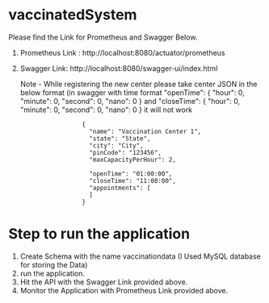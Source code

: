# vaccinatedSystem

Please find the Link for Prometheus and Swagger Below.

1. Prometheus Link : http://localhost:8080/actuator/prometheus
2. Swagger Link: http://localhost:8080/swagger-ui/index.html

   Note - While registering the new center please take center JSON in the below format (in swagger with time format
    "openTime": {  "hour": 0,   "minute": 0,   "second": 0,   "nano": 0 } and  "closeTime": {  "hour": 0,   "minute": 0,   "second": 0,   "nano": 0 } it will not work
   
                
                        {
                          "name": "Vaccination Center 1",
                          "state": "State",
                          "city": "City",
                          "pinCode": "123456",
                          "maxCapacityPerHour": 2,
                        
                          "openTime": "01:00:00",
                          "closeTime": "11:00:00",
                          "appointments": [
                          ]
                        }


# Step to run the application
1. Create  Schema with the name vaccinationdata (I Used MySQL database for storing the Data)
2. run the application.
3. Hit the API with the Swagger Link provided above.
4. Monitor the Application with Prometheus Link provided above.

